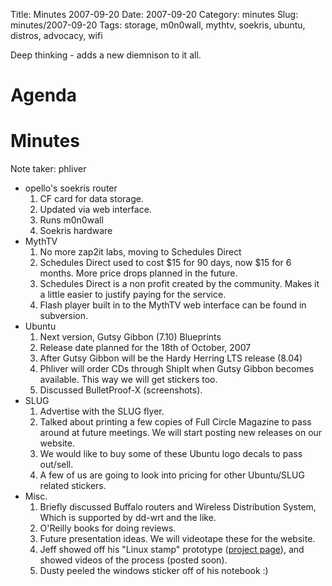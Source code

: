 Title: Minutes 2007-09-20
Date: 2007-09-20
Category: minutes
Slug: minutes/2007-09-20
Tags: storage, m0n0wall, mythtv, soekris, ubuntu, distros, advocacy, wifi

<!-- PELICAN_BEGIN_SUMMARY -->
Deep thinking - adds a new diemnison to it all.
<!-- PELICAN_END_SUMMARY -->

Agenda
======

Minutes
=======

Note taker: phliver

-   opello's soekris router
    1.  CF card for data storage.
    2.  Updated via web interface.
    3.  Runs m0n0wall
    4.  Soekris hardware
-   MythTV
    1.  No more zap2it labs, moving to Schedules Direct
    2.  Schedules Direct used to cost \$15 for 90 days, now \$15 for 6
        months. More price drops planned in the future.
    3.  Schedules Direct is a non profit created by the community. Makes
        it a little easier to justify paying for the service.
    4.  Flash player built in to the MythTV web interface can be found
        in subversion.
-   Ubuntu
    1.  Next version, Gutsy Gibbon (7.10) Blueprints
    2.  Release date planned for the 18th of October, 2007
    3.  After Gutsy Gibbon will be the Hardy Herring LTS release (8.04)
    4.  Phliver will order CDs through ShipIt when Gutsy Gibbon becomes
        available. This way we will get stickers too.
    5.  Discussed BulletProof-X (screenshots).
-   SLUG
    1.  Advertise with the SLUG flyer.
    2.  Talked about printing a few copies of Full Circle Magazine to
        pass around at future meetings. We will start posting new
        releases on our website.
    3.  We would like to buy some of these Ubuntu logo decals to pass
        out/sell.
    4.  A few of us are going to look into pricing for other Ubuntu/SLUG
        related stickers.
-   Misc.
    1.  Briefly discussed Buffalo routers and Wireless Distribution
        System, Which is supported by dd-wrt and the like.
    2.  O'Reilly books for doing reviews.
    3.  Future presentation ideas. We will videotape these for the
        website.
    4.  Jeff showed off his "Linux stamp" prototype ([project
        page](http://opencircuits.com/Linuxstamp)), and showed videos of
        the process (posted soon).
    5.  Dusty peeled the windows sticker off of his notebook :)

